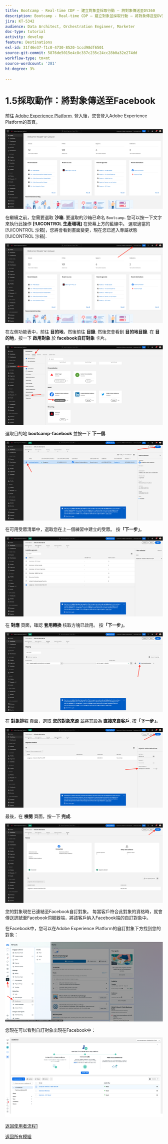 ```yaml
---
title: Bootcamp - Real-time CDP — 建立對象並採取行動 — 將對象傳送至DV360
description: Bootcamp - Real-time CDP — 建立對象並採取行動 — 將對象傳送至DV360
jira: KT-5342
audience: Data Architect, Orchestration Engineer, Marketer
doc-type: tutorial
activity: develop
feature: Destinations
exl-id: 31f46e37-f1c0-4730-8520-1ccd98df6501
source-git-commit: 5876de5015e4c8c337c235c24cc28b0a32e274dd
workflow-type: tm+mt
source-wordcount: '281'
ht-degree: 3%

---
```


# 1.5採取動作：將對象傳送至Facebook

前往 [Adobe Experience Platform](https://experience.adobe.com/platform). 登入後，您會登入Adobe Experience Platform的首頁。

![資料擷取](./images/home.png)

在繼續之前，您需要選取 **沙箱**. 要選取的沙箱已命名 ``Bootcamp``. 您可以按一下文字來執行此操作 **[!UICONTROL 生產環境]** 在熒幕上方的藍線中。 選取適當的 [!UICONTROL 沙箱]，您將會看到畫面變更，現在您已進入專屬狀態 [!UICONTROL 沙箱].

![資料擷取](./images/sb1.png)

在左側功能表中，前往 **目的地**，然後前往 **目錄**. 然後您會看到 **目的地目錄**. 在 **目的地**，按一下 **啟用對象** 於 **facebook自訂對象** 卡片。

![RTCDP](./images/rtcdpgoogleseg.png)

選取目的地 **bootcamp-facebook** 並按一下 **下一個**.

![RTCDP](./images/rtcdpcreatedest2.png)

在可用受眾清單中，選取您在上一個練習中建立的受眾。 按&#x200B;**「下一步」**。

![RTCDP](./images/rtcdpcreatedest3.png)

在 **對應** 頁面，確認 **套用轉換** 核取方塊已啟用。 按&#x200B;**「下一步」**。

![RTCDP](./images/rtcdpcreatedest4a.png)

在 **對象排程** 頁面，選取 **您的對象來源** 並將其設為 **直接來自客戶**. 按&#x200B;**「下一步」**。

![RTCDP](./images/rtcdpcreatedest4.png)

最後，在 **檢閱** 頁面，按一下 **完成**.

![RTCDP](./images/rtcdpcreatedest5.png)

您的對象現在已連結至Facebook自訂對象。 每當客戶符合此對象的資格時，就會傳送訊號至Facebook伺服器端，將該客戶納入Facebook端的自訂對象中。

在Facebook中，您可以在Adobe Experience Platform的自訂對象下方找到您的對象：

![RTCDP](./images/rtcdpcreatedest5b.png)

您現在可以看到自訂對象出現在Facebook中：

![RTCDP](./images/rtcdpcreatedest5a.png)

[返回使用者流程1](./uc1.md)

[返回所有模組](../../overview.md)
